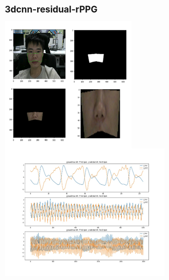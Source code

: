# 3dcnn-residual-rPPG


<img src="./result/ROI.png" width="400" height="400" alt="ROI64*64" align="left">

<img src="./result/train_result/0003_3.jpg" width="600" height="400" alt="display" align="right">
